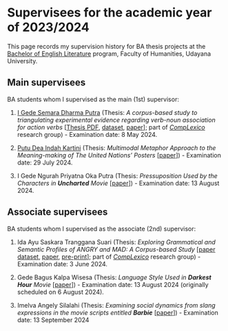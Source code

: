 # Supervisees for the academic year of 2023/2024

This page records my supervision history for BA thesis projects at the [Bachelor of English Literature](https://sasing.unud.ac.id/) program, Faculty of Humanities, Udayana University.

## Main supervisees

BA students whom I supervised as the main (1st) supervisor:

1. [I Gede Semara Dharma Putra](https://figshare.com/authors/I_Gede_Semara_Dharma_Putra/11755628) (Thesis: *A corpus-based study to triangulating experimental evidence regarding verb-noun association for action verbs* [[Thesis PDF](https://doi.org/10.6084/m9.figshare.27075232.v2), [dataset](https://doi.org/10.5281/zenodo.11123592), [paper](https://journal.universitasbumigora.ac.id/index.php/humanitatis/article/view/3580)]; part of [*CompLexico*](https://github.com/complexico) research group) - Examination date: 8 May 2024.

2. [Putu Dea Indah Kartini](https://figshare.com/authors/Putu_Dea_Indah_Kartini/20281689) (Thesis: *Multimodal Metaphor Approach to the Meaning-making of The United Nations’ Posters* [[paper](https://ulilalbabinstitute.id/index.php/J-CEKI/article/view/4281)]) - Examination date: 29 July 2024.

3. I Gede Ngurah Priyatna Oka Putra (Thesis: *Pressuposition Used by the Characters in **Uncharted** Movie* [[paper](https://ulilalbabinstitute.id/index.php/J-CEKI/article/view/4398)]) - Examination date: 13 August 2024.

## Associate supervisees

BA students whom I supervised as the associate (2nd) supervisor:

1. Ida Ayu Saskara Tranggana Suari (Thesis: *Exploring Grammatical and Semantic Profiles of ANGRY and MAD: A Corpus-based Study* [[paper dataset](https://doi.org/10.5281/zenodo.11108458), [paper](https://ejournal-fkip.unisi.ac.id/eji/article/view/2749), [pre-print](https://doi.org/10.6084/m9.figshare.25749681)]; part of [*CompLexico*](https://github.com/complexico) research group) - Examination date: 3 June 2024.

2. Gede Bagus Kalpa Wisesa (Thesis: *Language Style Used in **Darkest Hour** Movie* [[paper](https://journal-nusantara.com/index.php/JIM/article/view/4405)]) - Examination date: 13 August 2024 (originally scheduled on 6 August 2024).

3. Imelva Angely Silalahi (Thesis: *Examining social dynamics from slang expressions in the movie scripts entitled __Barbie__* [[paper](https://doi.org/10.61132/sintaksis.v2i5.1005)]) - Examination date: 13 September 2024
